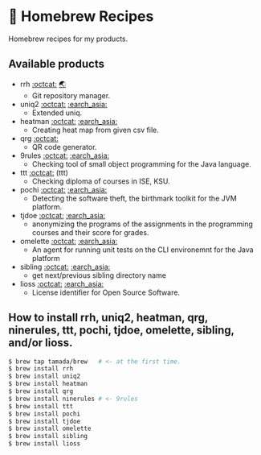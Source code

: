 # :beer: Homebrew Recipes

Homebrew recipes for my products.

## Available products

* rrh [:octcat:](https://github.com/tamada/rrh) [:earth_asia:](https://tamada.github.io/rrh)
    * Git repository manager.
* uniq2 [:octcat:](https://github.com/tamada/uniq2) [:earch_asia:](https://tamada.github.io/uniq2)
    * Extended uniq.
* heatman [:octcat:](https://github.com/tamada/goheatman) [:earch_asia:](https://tamada.github.io/goheatman)
    * Creating heat map from given csv file.
* qrg [:octcat:](https://github.com/tamada/qrg)
    * QR code generator.
* 9rules [:octcat:](https://github.com/tamada/9rules) [:earch_asia:](https://tamada.github.io/9rules)
    * Checking tool of small object programming for the Java language.
* ttt [:octcat:](https://github.com/tamada/ttt) (ttt)
    * Checking diploma of courses in ISE, KSU.
* pochi [:octcat:](https://github.com/tamada/pochi) [:earch_asia:](https://tamada.github.io/pochi)
    * Detecting the software theft, the birthmark toolkit for the JVM platform.
* tjdoe [:octcat:](https://github.com/tamada/tjdoe) [:earch_asia:](https://tamada.github.io/tjdoe)
    * anonymizing the programs of the assignments in the programming courses and their score for grades.
* omelette [:octcat:](https://github.com/tamada/omelette) [:earch_asia:](https://tamada.github.io/omelette)
    * An agent for running unit tests on the CLI environemnt for the Java platform
* sibling [:octcat:](https://github.com/tamada/sibling) [:earch_asia:](https://tamada.github.io/sibling)
    * get next/previous sibling directory name
* lioss [:octcat:](https://github.com/tamada/lioss) [:earch_asia:](https://tamada.github.io/lioss)
    * License identifier for Open Source Software.

## How to install rrh, uniq2, heatman, qrg, ninerules, ttt, pochi, tjdoe, omelette, sibling, and/or lioss.

```sh
$ brew tap tamada/brew   # <- at the first time.
$ brew install rrh
$ brew install uniq2
$ brew install heatman
$ brew install qrg
$ brew install ninerules # <- 9rules
$ brew install ttt
$ brew install pochi
$ brew install tjdoe
$ brew install omelette
$ brew install sibling
$ brew install lioss
```
